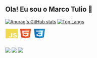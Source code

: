 ## Ola! Eu sou o Marco Tulio 👋

[![Anurag's GitHub stats](https://github-readme-stats.vercel.app/api?username=otuliodev&show_icons=true&theme=dark)](https://github.com/otuliodev/github-readme-stats)
[![Top Langs](https://github-readme-stats.vercel.app/api/top-langs/?username=otuliodev&show_icons=true&theme=dark)](https://github.com/otuliodev/github-readme-stats)

<div>
  <img align="center" alt="Js" height="30" width="40" src="https://raw.githubusercontent.com/devicons/devicon/master/icons/javascript/javascript-plain.svg">
  <img align="center" alt="HTML" height="30" width="40" src="https://raw.githubusercontent.com/devicons/devicon/master/icons/html5/html5-original.svg">
  <img align="center" alt="CSS" height="30" width="40" src="https://raw.githubusercontent.com/devicons/devicon/master/icons/css3/css3-original.svg">
</div>

##
<div>
  <a href="https://discord.com/users/tuliojkk" target="_blank"><img src="https://img.shields.io/badge/Discord-7289DA?style=for-the-badge&logo=discord&logoColor=white" target="_blank"></a> 
  <a href = "otulioadtech@gmail.com"><img src="https://img.shields.io/badge/-Gmail-%23333?style=for-the-badge&logo=gmail&logoColor=white" target="_blank"></a>
  <a href="https://www.linkedin.com/in/mtuliou/" target="_blank"><img src="https://img.shields.io/badge/-LinkedIn-%230077B5?style=for-the-badge&logo=linkedin&logoColor=white" target="_blank"></a>
</div>
